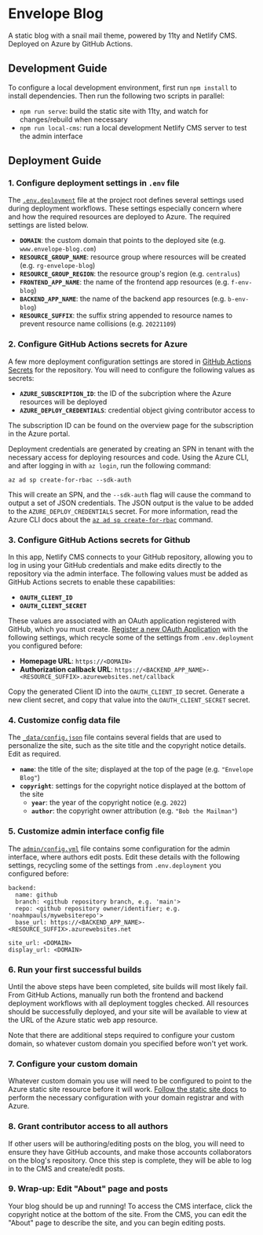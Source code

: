 # Envelope Blog

A static blog with a snail mail theme, powered by 11ty and Netlify CMS. Deployed on Azure by GitHub Actions.

## Development Guide

To configure a local development environment, first run `npm install` to install dependencies. Then run the following two scripts in parallel:

- `npm run serve`: build the static site with 11ty, and watch for changes/rebuild when necessary
- `npm run local-cms`: run a local development Netlify CMS server to test the admin interface

## Deployment Guide

### 1. Configure deployment settings in `.env` file

The [`.env.deployment`](./.env.deployment) file at the project root defines several settings used during deployment workflows. These settings especially concern where and how the required resources are deployed to Azure. The required settings are listed below.

- **`DOMAIN`**: the custom domain that points to the deployed site (e.g. `www.envelope-blog.com`)
- **`RESOURCE_GROUP_NAME`**: resource group where resources will be created (e.g. `rg-envelope-blog`)
- **`RESOURCE_GROUP_REGION`**: the resource group's region (e.g. `centralus`)
- **`FRONTEND_APP_NAME`**: the name of the frontend app resources (e.g. `f-env-blog`)
- **`BACKEND_APP_NAME`**: the name of the backend app resources (e.g. `b-env-blog`)
- **`RESOURCE_SUFFIX`**: the suffix string appended to resource names to prevent resource name collisions (e.g. `20221109`)

### 2. Configure GitHub Actions secrets for Azure

A few more deployment configuration settings are stored in [GitHub Actions Secrets](https://docs.github.com/en/actions/security-guides/encrypted-secrets) for the repository. You will need to configure the following values as secrets:

- **`AZURE_SUBSCRIPTION_ID`**: the ID of the subcription where the Azure resources will be deployed
- **`AZURE_DEPLOY_CREDENTIALS`**: credential object giving contributor access to 

The subscription ID can be found on the overview page for the subscription in the Azure portal.

Deployment credentials are generated by creating an SPN in tenant with the necessary access for deploying resources and code. Using the Azure CLI, and after logging in with `az login`, run the following command:

```
az ad sp create-for-rbac --sdk-auth
```

This will create an SPN, and the `--sdk-auth` flag will cause the command to output a set of JSON credentials. The JSON output is the value to be added to the `AZURE_DEPLOY_CREDENTIALS` secret. For more information, read the Azure CLI docs about the [`az ad sp create-for-rbac`](https://learn.microsoft.com/en-us/cli/azure/ad/sp?view=azure-cli-latest#az-ad-sp-create-for-rbac) command.

### 3. Configure GitHub Actions secrets for Github

In this app, Netlify CMS connects to your GitHub repository, allowing you to log in using your GitHub credentials and make edits directly to the repository via the admin interface. The following values must be added as GitHub Actions secrets to enable these capabilities:

- **`OAUTH_CLIENT_ID`** 
- **`OAUTH_CLIENT_SECRET`**

These values are associated with an OAuth application registered with GitHub, which you must create. [Register a new OAuth Application](https://github.com/settings/applications/new) with the following settings, which recycle some of the settings from `.env.deployment` you configured before:

- **Homepage URL**: `https://<DOMAIN>`
- **Authorization callback URL**: `https://<BACKEND_APP_NAME>-<RESOURCE_SUFFIX>.azurewebsites.net/callback`

Copy the generated Client ID into the `OAUTH_CLIENT_ID` secret. Generate a new client secret, and copy that value into the `OAUTH_CLIENT_SECRET` secret.

### 4. Customize config data file

The [`_data/config.json`](./_data/config.json) file contains several fields that are used to personalize the site, such as the site title and the copyright notice details. Edit as required.

- **`name`**: the title of the site; displayed at the top of the page (e.g. `"Envelope Blog"`)
- **`copyright`**: settings for the copyright notice displayed at the bottom of the site
  - **`year`**: the year of the copyright notice (e.g. `2022`)
  - **`author`**: the copyright owner attribution (e.g. `"Bob the Mailman"`)

### 5. Customize admin interface config file

The [`admin/config.yml`](./admin/config.yml) file contains some configuration for the admin interface, where authors edit posts. Edit these details with the following settings, recycling some of the settings from `.env.deployment` you configured before:

```
backend:
  name: github
  branch: <github repository branch, e.g. 'main'>
  repo: <github repository owner/identifier; e.g. 'noahmpauls/mywebsiterepo'>
  base_url: https://<BACKEND_APP_NAME>-<RESOURCE_SUFFIX>.azurewebsites.net

site_url: <DOMAIN>
display_url: <DOMAIN>
```

### 6. Run your first successful builds

Until the above steps have been completed, site builds will most likely fail. From GitHub Actions, manually run both the frontend and backend deployment workflows with all deployment toggles checked. All resources should be successfully deployed, and your site will be available to view at the URL of the Azure static web app resource.

Note that there are additional steps required to configure your custom domain, so whatever custom domain you specified before won't yet work.

### 7. Configure your custom domain

Whatever custom domain you use will need to be configured to point to the Azure static site resource before it will work. [Follow the static site docs](https://learn.microsoft.com/en-us/azure/static-web-apps/custom-domain) to perform the necessary configuration with your domain registrar and with Azure.

### 8. Grant contributor access to all authors

If other users will be authoring/editing posts on the blog, you will need to ensure they have GitHub accounts, and make those accounts collaborators on the blog's repository. Once this step is complete, they will be able to log in to the CMS and create/edit posts.

### 9. Wrap-up: Edit "About" page and posts

Your blog should be up and running! To access the CMS interface, click the copyright notice at the bottom of the site. From the CMS, you can edit the "About" page to describe the site, and you can begin editing posts.

